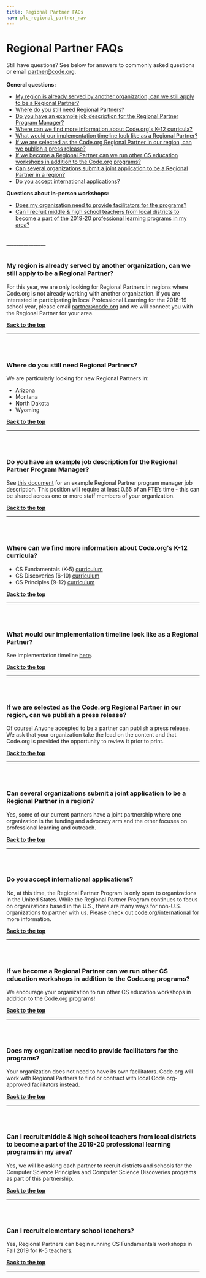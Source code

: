 ```yaml
---
title: Regional Partner FAQs
nav: plc_regional_partner_nav
---
```

<a id="top"></a>

# Regional Partner FAQs


Still have questions? See below for answers to commonly asked questions or email [partner@code.org](mailto:partner@code.org).
<br/><br/>
**General questions:**<br/>

- [My region is already served by another organization, can we still apply to be a Regional Partner?](#map)
- [Where do you still need Regional Partners?](#need)
- [Do you have an example job description for the Regional Partner Program Manager?](#pm)
- [Where can we find more information about Code.org's K-12 curricula?](#progs)
- [What would our implementation timeline look like as a Regional Partner?](#imp)
- [If we are selected as the Code.org Regional Partner in our region, can we publish a press release?](#press)
- [If we become a Regional Partner can we run other CS education workshops in addition to the Code.org programs?](#cs)
- [Can several organizations submit a joint application to be a Regional Partner in a region?](#joint)
- [Do you accept international applications?](#international)


**Questions about in-person workshops:**<br/>

- [Does my organization need to provide facilitators for the programs?](#facilitators)
- [Can I recruit middle & high school teachers from local districts to become a part of the 2019-20 professional learning programs in my area?](#recruit)



<br/>
________________
<a id="map"></a>
<br/>
<br/>

### **My region is already served by another organization, can we still apply to be a Regional Partner?**

For this year, we are only looking for Regional Partners in regions where Code.org is not already working with another organization. If you are interested in participating in local Professional Learning for the 2018-19 school year, please email partner@code.org and we will connect you with the Regional Partner for your area.

[**Back to the top**](#top)
<br/>

________________
<a id="need"></a>
<br/>
<br/>

### **Where do you still need Regional Partners?**

We are particularly looking for new Regional Partners in:

- Arizona
- Montana
- North Dakota
- Wyoming


[**Back to the top**](#top)
<br/>
________________
<a id="pm"></a>
<br/>
<br/>

### **Do you have an example job description for the Regional Partner Program Manager?**

See <a href="https://docs.google.com/document/d/1zwP4eFbaqzPpTH7IhMBXbR73h8yODIJKJ5D8noNNP-s/edithttps://drive.google.com/open?id=1slXdNqoMhBfIvD1oomxT1vX5_Hu8WpvnLmJhW9dn0sw" target=_blank>this document</a> for an example Regional Partner program manager job description. This position will require at least 0.65 of an FTE’s time - this can be shared across one or more staff members of your organization.

[**Back to the top**](#top)
<br/>

________________
<a id="progs"></a>
<br/>
<br/>

### **Where can we find more information about Code.org's K-12 curricula?**

- CS Fundamentals (K-5) [curriculum](https://code.org/educate/curriculum/elementary-school)
- CS Discoveries (6-10) [curriculum](https://code.org/educate/csd)
- CS Principles (9-12) [curriculum](https://code.org/educate/csp)




[**Back to the top**](#top)
<br/>

________________
<a id="imp"></a>
<br/>
<br/>

### **What would our implementation timeline look like as a Regional Partner?**

See implementation timeline [here](https://drive.google.com/open?id=1DhIYbDnA6tZDGyk-hAs0SPjZkTyeV0o3WOb6D8rx_Tw).



[**Back to the top**](#top)
<br/>

________________
<a id="press"></a>
<br/>
<br/>

### **If we are selected as the Code.org Regional Partner in our region, can we publish a press release?**

Of course! Anyone accepted to be a partner can publish a press release. We ask that your organization take the lead on the content and that Code.org is provided the opportunity to review it prior to print.
</br>

[**Back to the top**](#top)
<br/>
________________
<a id="joint"></a>
<br/>
<br/>

### **Can several organizations submit a joint application to be a Regional Partner in a region?**

Yes, some of our current partners have a joint partnership where one organization is the funding and advocacy arm and the other focuses on professional learning and outreach.
<br/>

[**Back to the top**](#top)
<br/>
________________
<a id="international"></a>
<br/>
<br/>

### **Do you accept international applications?**

No, at this time, the Regional Partner Program is only open to organizations in the United States. While the Regional Partner Program continues to focus on organizations based in the U.S., there are many ways for non-U.S. organizations to partner with us. Please check out [code.org/international](http://code.org/international) for more information.
<br/>

[**Back to the top**](#top)
<br/>
________________
<a id="facilitators"></a>
<br/>
<br/>

### **If we become a Regional Partner can we run other CS education workshops in addition to the Code.org programs?**

We encourage your organization to run other CS education workshops in addition to the Code.org programs!
<br/>

[**Back to the top**](#top)
<br/>
________________
<a id="facilitators"></a>
<br/>
<br/>

### **Does my organization need to provide facilitators for the programs?**

Your organization does not need to have its own facilitators. Code.org will work with Regional Partners to find or contract with local Code.org-approved facilitators instead.
<br/>


[**Back to the top**](#top)
<br/>
______________________________
<a id="recruit"></a>
<br/>
<br/>

### **Can I recruit middle & high school teachers from local districts to become a part of the 2019-20 professional learning programs in my area?**

Yes, we will be asking each partner to recruit districts and schools for the Computer Science Principles and Computer Science Discoveries programs as part of this partnership.

[**Back to the top**](#top)
<br/>
______________________________
<a id="k5"></a>
<br/>
<br/>

### **Can I recruit elementary school teachers?**

Yes, Regional Partners can begin running CS Fundamentals workshops in Fall 2019 for K-5 teachers.

[**Back to the top**](#top)
<br/>
______________________________
<a id="ca"></a>
<br/>
<br/>



